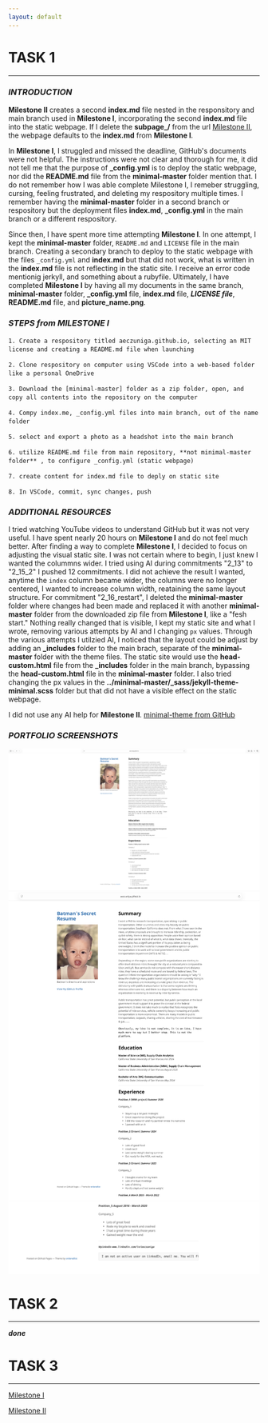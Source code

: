 ```yaml
---
layout: default
---
```


# **TASK 1**
* * * 

### _INTRODUCTION_
**Milestone II** creates a second **index.md** file nested in the responsitory and main branch used in **Milestone I**, incorporating the second **index.md** file into the static webpage. If I delete the **subpage_/** from the url [Milestone II](https://aeczuniga.github.io/subpage_1/), the webpage defaults to the **index.md** from **Milestone I**. 

In **Milestone I**, I struggled and missed the deadline, GitHub's documents were not helpful. The instructions were not clear and thorough for me, it did not tell me that the purpose of **_config.yml** is to deploy  the  static webpage, nor did the **README.md** file from the **minimal-master** folder mention that. I do not remember how I was able complete Milestone I, I remeber struggling, cursing, feeling frustrated, and deleting my respository multiple times. I remember having the **minimal-master** folder in a second branch or respository but the deployment files **index.md**, **_config.yml** in the main branch or a different respository. 

Since then, I have spent more time attempting **Milestone I**. In one attempt, I kept the **minimal-master** folder, `README.md` and `LICENSE` file in the main branch. Creating a secondary branch to deploy to the static webpage with the files `_config.yml` and **index.md** but that did not work, what is written in the **index.md** file is not reflecting in the static site. I receive an error code mentionig jerkyll, and something about a rubyfile. Ultimately, I have completed **Milestone I** by having all my documents in the same branch, **minimal-master** folder, **_config.yml** file, **index.md** file, ***LICENSE file***, **README.md** file, and **picture_name.png**.



### _STEPS from MILESTONE I_
    
``1. Create a respository titled aeczuniga.github.io, selecting an MIT license and creating a README.md file when launching``
    
``2. Clone respository on computer using VSCode into a web-based folder like a personal OneDrive``
    
``3. Download the [minimal-master] folder as a zip folder, open, and copy all contents into the repository on the computer``
    
``4. Compy index.me, _config.yml files into main branch, out of the name folder``
    
``5. select and export a photo as a headshot into the main branch``
    
``6. utilize README.md file from main repository, **not minimal-master folder** , to configure _config.yml (static webpage)``
    
``7. create content for index.md file to deply on static site``
    
``8. In VSCode, commit, sync changes, push``


### _ADDITIONAL RESOURCES_
I tried watching YouTube videos to understand GitHub but it was not very useful. I have spent nearly 20 hours on **Milestone I** and do not feel much better. After finding a way to complete **Milestone I**, I decided to focus on adjusting the visual static site. I was not certain where to begin, I just knew I wanted the colummns wider. I tried using AI during commitments "2_13" to "2_15_2" I pushed 12 commitments. I did not achieve the result I wanted, anytime the `index` column became wider, the columns were no longer centered, I wanted to increase column width, reataining the same layout structure. For commitment "2_16_restart", I deleted the **minimal-master** folder where changes had been made and replaced it with another **minimal-master** folder from the downloaded zip file from **Milestone I**, like a "fesh start." Nothing really changed that is visible, I kept my static site and what I wrote, removing various attempts by AI and I changing `px` values. Through the various attempts I utilzied AI, I noticed that the layout could be adjust by adding an **_includes** folder to the main brach, separate of the **minimal-master** folder with the theme files. The static site would use the **head-custom.html** file from the **_includes** folder in the main branch, bypassing the **head-custom.html** file in the **minimal-master** folder. I also tried changing the px values in the **../minimal-master/_sass/jekyll-theme-minimal.scss** folder but that did not have a visible effect on the static webpage.

I did not use any AI help for **Milestone II**. 
[minimal-theme from GitHub](https://github.com/pages-themes/minimal)

### _PORTFOLIO SCREENSHOTS_
![0, wider view](../II_images/image_0.png)
![1, more focused view of the top half](../II_images/image_1.png)
![2, more focused view of the bottom half](../II_images/image_2.png)


# **TASK 2**
* * * 

***done***


# **TASK 3**
* * * 

[Milestone I](https://aeczuniga.github.io/)

[Milestone II](https://aeczuniga.github.io/subpage_1/)